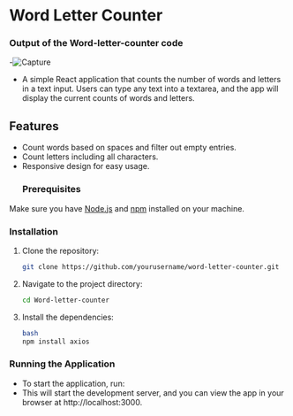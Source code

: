 # **Word Letter Counter** 
### Output of the Word-letter-counter code
-![Capture](https://github.com/user-attachments/assets/9b6e03f5-572e-49a2-b3ad-0949737bfbc0)
- A simple React application that counts the number of words and letters in a text input. Users can type any text into a textarea, and the app will display the current counts of words and letters.
## Features

- Count words based on spaces and filter out empty entries.
- Count letters including all characters.
- Responsive design for easy usage.
  ### Prerequisites

Make sure you have [Node.js](https://nodejs.org/) and [npm](https://www.npmjs.com/) installed on your machine.

### Installation
1. Clone the repository:
   ``` bash
   git clone https://github.com/yourusername/word-letter-counter.git
2. Navigate to the project directory:
   ``` bash
   cd Word-letter-counter
3. Install the dependencies:
   ``` bash
   bash
   npm install axios
   
### Running the Application
- To start the application, run:
- This will start the development server, and you can view the app in your browser at http://localhost:3000.


   
